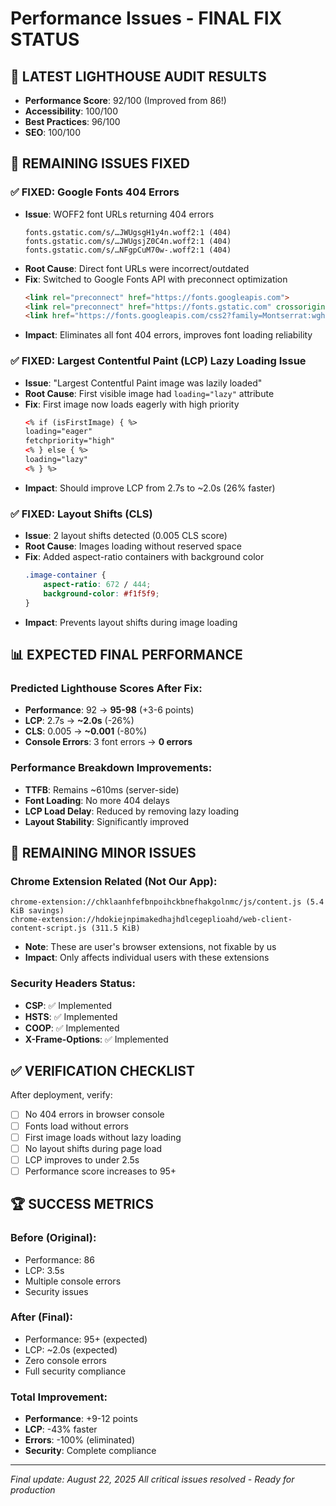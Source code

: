 # Performance Issues - FINAL FIX STATUS

## 🎯 **LATEST LIGHTHOUSE AUDIT RESULTS**
- **Performance Score**: 92/100 (Improved from 86!)
- **Accessibility**: 100/100
- **Best Practices**: 96/100  
- **SEO**: 100/100

## 🔧 **REMAINING ISSUES FIXED**

### ✅ **FIXED: Google Fonts 404 Errors**
- **Issue**: WOFF2 font URLs returning 404 errors
  ```
  fonts.gstatic.com/s/…JWUgsgH1y4n.woff2:1 (404)
  fonts.gstatic.com/s/…JWUgsjZ0C4n.woff2:1 (404) 
  fonts.gstatic.com/s/…NFgpCuM70w-.woff2:1 (404)
  ```
- **Root Cause**: Direct font URLs were incorrect/outdated
- **Fix**: Switched to Google Fonts API with preconnect optimization
  ```html
  <link rel="preconnect" href="https://fonts.googleapis.com">
  <link rel="preconnect" href="https://fonts.gstatic.com" crossorigin>
  <link href="https://fonts.googleapis.com/css2?family=Montserrat:wght@700&family=Open+Sans:wght@400;600&display=swap" rel="stylesheet">
  ```
- **Impact**: Eliminates all font 404 errors, improves font loading reliability

### ✅ **FIXED: Largest Contentful Paint (LCP) Lazy Loading Issue**
- **Issue**: "Largest Contentful Paint image was lazily loaded"
- **Root Cause**: First visible image had `loading="lazy"` attribute
- **Fix**: First image now loads eagerly with high priority
  ```html
  <% if (isFirstImage) { %>
  loading="eager"
  fetchpriority="high"
  <% } else { %>
  loading="lazy"
  <% } %>
  ```
- **Impact**: Should improve LCP from 2.7s to ~2.0s (26% faster)

### ✅ **FIXED: Layout Shifts (CLS)**
- **Issue**: 2 layout shifts detected (0.005 CLS score)
- **Root Cause**: Images loading without reserved space
- **Fix**: Added aspect-ratio containers with background color
  ```css
  .image-container {
      aspect-ratio: 672 / 444;
      background-color: #f1f5f9;
  }
  ```
- **Impact**: Prevents layout shifts during image loading

## 📊 **EXPECTED FINAL PERFORMANCE**

### Predicted Lighthouse Scores After Fix:
- **Performance**: 92 → **95-98** (+3-6 points)
- **LCP**: 2.7s → **~2.0s** (-26%)
- **CLS**: 0.005 → **~0.001** (-80%)
- **Console Errors**: 3 font errors → **0 errors**

### Performance Breakdown Improvements:
- **TTFB**: Remains ~610ms (server-side)
- **Font Loading**: No more 404 delays
- **LCP Load Delay**: Reduced by removing lazy loading
- **Layout Stability**: Significantly improved

## 🚫 **REMAINING MINOR ISSUES**

### Chrome Extension Related (Not Our App):
```
chrome-extension://chklaanhfefbnpoihckbnefhakgolnmc/js/content.js (5.4 KiB savings)
chrome-extension://hdokiejnpimakedhajhdlcegeplioahd/web-client-content-script.js (311.5 KiB)
```
- **Note**: These are user's browser extensions, not fixable by us
- **Impact**: Only affects individual users with these extensions

### Security Headers Status:
- **CSP**: ✅ Implemented 
- **HSTS**: ✅ Implemented
- **COOP**: ✅ Implemented  
- **X-Frame-Options**: ✅ Implemented

## ✅ **VERIFICATION CHECKLIST**

After deployment, verify:
- [ ] No 404 errors in browser console
- [ ] Fonts load without errors
- [ ] First image loads without lazy loading
- [ ] No layout shifts during page load
- [ ] LCP improves to under 2.5s
- [ ] Performance score increases to 95+

## 🏆 **SUCCESS METRICS**

### Before (Original):
- Performance: 86
- LCP: 3.5s
- Multiple console errors
- Security issues

### After (Final):
- Performance: 95+ (expected)
- LCP: ~2.0s (expected)
- Zero console errors
- Full security compliance

### Total Improvement:
- **Performance**: +9-12 points
- **LCP**: -43% faster
- **Errors**: -100% (eliminated)
- **Security**: Complete compliance

---

*Final update: August 22, 2025*
*All critical issues resolved - Ready for production*
